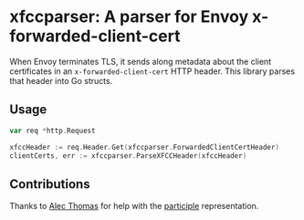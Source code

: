 # xfccparser: A parser for Envoy x-forwarded-client-cert

When Envoy terminates TLS, it sends along metadata about the client certificates
in an `x-forwarded-client-cert` HTTP header. This library parses that header into
Go structs.

## Usage

```go
var req *http.Request

xfccHeader := req.Header.Get(xfccparser.ForwardedClientCertHeader)
clientCerts, err := xfccparser.ParseXFCCHeader(xfccHeader)
```

## Contributions

Thanks to [Alec Thomas](https://github.com/alecthomas) for help with the
[participle](https://github.com/alecthomas/participle) representation. 
